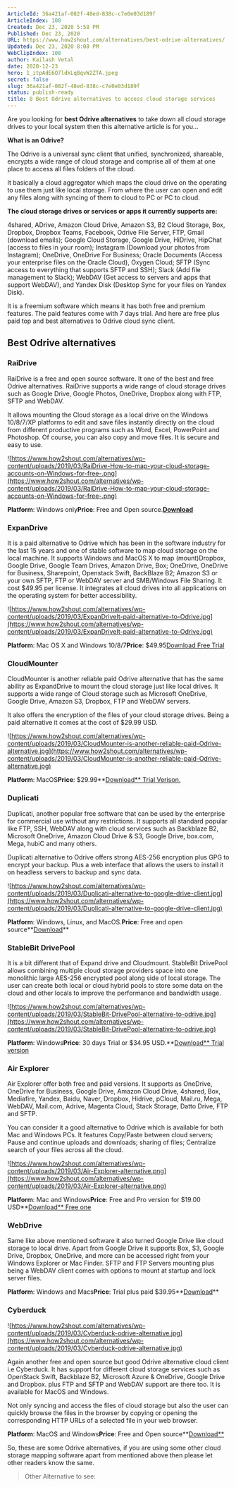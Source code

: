 ```yaml
---
ArticleId: 36a421af-082f-48ed-838c-c7e0e03d189f
ArticleIndex: 108
Created: Dec 23, 2020 5:58 PM
Published: Dec 23, 2020
URL: https://www.how2shout.com/alternatives/best-odrive-alternatives/
Updated: Dec 23, 2020 8:08 PM
WebClipIndex: 108
author: Kailash Vetal
date: 2020-12-23
hero: 1_itpAdE6O7ldkLqBqvW2ZTA.jpeg
secret: false
slug: 36a421af-082f-48ed-838c-c7e0e03d189f
status: publish-ready
title: 8 Best Odrive alternatives to access cloud storage services
---
```

Are you looking for **best Odrive alternatives** to take down all cloud storage drives to your local system then this alternative article is for you…

**What is an Odrive?**

The Odrive is a universal sync client that unified, synchronized, shareable, encrypts a wide range of cloud storage and comprise all of them at one place to access all files folders of the cloud.

It basically a cloud aggregator which maps the cloud drive on the operating to use them just like local storage. From where the user can open and edit any files along with syncing of them to cloud to PC or PC to cloud.

**The cloud storage drives or services or apps it currently supports are:**

4shared, ADrive, Amazon Cloud Drive, Amazon S3, B2 Cloud Storage, Box, Dropbox, Dropbox Teams, Facebook, Odrive File Server, FTP, Gmail (download emails); Google Cloud Storage, Google Drive, HiDrive, HipChat (access to files in your room); Instagram (Download your photos from Instagram); OneDrive, OneDrive For Business; Oracle Documents (Access your enterprise files on the Oracle Cloud), Oxygen Cloud; SFTP (Sync access to everything that supports SFTP and SSH); Slack (Add file management to Slack); WebDAV (Get access to servers and apps that support WebDAV), and Yandex Disk (Desktop Sync for your files on Yandex Disk).

It is a freemium software which means it has both free and premium features. The paid features come with 7 days trial. And here are free plus paid top and best alternatives to Odrive cloud sync client.

## Best Odrive alternatives

### RaiDrive

RaiDrive is a free and open source software. It one of the best and free Odrive alternatives. RaiDrive supports a wide range of cloud storage drives such as Google Drive, Google Photos, OneDrive, Dropbox along with FTP, SFTP and WebDAV.

It allows mounting the Cloud storage as a local drive on the Windows 10/8/7/XP platforms to edit and save files instantly directly on the cloud from different productive programs such as Word, Excel, PowerPoint and Photoshop. Of course, you can also copy and move files. It is secure and easy to use.

![https://www.how2shout.com/alternatives/wp-content/uploads/2019/03/RaiDrive-How-to-map-your-cloud-storage-accounts-on-Windows-for-free-.png](https://www.how2shout.com/alternatives/wp-content/uploads/2019/03/RaiDrive-How-to-map-your-cloud-storage-accounts-on-Windows-for-free-.png)

**Platform**: Windows only**Price**: Free and Open source.**[Download](https://www.raidrive.com/download/)**

### ExpanDrive

It is a paid alternative to Odrive which has been in the software industry for the last 15 years and one of stable software to map cloud storage on the local machine. It supports Windows and MacOS X to map (mount)Dropbox, Google Drive, Google Team Drives, Amazon Drive, Box; OneDrive, OneDrive for Business, Sharepoint, Openstack Swift, BackBlaze B2; Amazon S3 or your own SFTP, FTP or WebDAV server and SMB/Windows File Sharing. It cost $49.95 per license. It integrates all cloud drives into all applications on the operating system for better accessibility.

![https://www.how2shout.com/alternatives/wp-content/uploads/2019/03/ExpanDriveIt-paid-alternative-to-Odrive.jpg](https://www.how2shout.com/alternatives/wp-content/uploads/2019/03/ExpanDriveIt-paid-alternative-to-Odrive.jpg)

**Platform**: Mac OS X and Windows 10/8/7**Price**: $49.95[Download Free Trial](https://www.expandrive.com/)

### CloudMounter

CloudMounter is another reliable paid Odrive alternative that has the same ability as ExpandDrive to mount the cloud storage just like local drives. It supports a wide range of Cloud storage such as Microsoft OneDrive, Google Drive, Amazon S3, Dropbox, FTP and WebDAV servers.

It also offers the encryption of the files of your cloud storage drives. Being a paid alternative it comes at the cost of $29.99 USD.

![https://www.how2shout.com/alternatives/wp-content/uploads/2019/03/CloudMounter-is-another-reliable-paid-Odrive-alternative.jpg](https://www.how2shout.com/alternatives/wp-content/uploads/2019/03/CloudMounter-is-another-reliable-paid-Odrive-alternative.jpg)

**Platform**: MacOS**Price**: $29.99**[Download** Trial Verison.](https://mac.eltima.com/download-cloud-mount.html)

### Duplicati

Duplicati, another popular free software that can be used by the enterprise for commercial use without any restrictions. It supports all standard popular like FTP, SSH, WebDAV along with cloud services such as Backblaze B2, Microsoft OneDrive, Amazon Cloud Drive & S3, Google Drive, box.com, Mega, hubiC and many others.

Duplicati alternative to Odrive offers strong AES-256 encryption plus GPG to encrypt your backup. Plus a web interface that allows the users to install it on headless servers to backup and sync data.

![https://www.how2shout.com/alternatives/wp-content/uploads/2019/03/Duplicati-alternative-to-google-drive-client.jpg](https://www.how2shout.com/alternatives/wp-content/uploads/2019/03/Duplicati-alternative-to-google-drive-client.jpg)

**Platform**: Windows, Linux, and MacOS.**Price**: Free and open source**[Download](https://www.duplicati.com/download)**

### StableBit DrivePool

It is a bit different that of Expand drive and Cloudmount. StableBit DrivePool allows combining multiple cloud storage providers space into one monolithic large AES-256 encrypted pool along side of local storage. The user can create both local or cloud hybrid pools to store some data on the cloud and other locals to improve the performance and bandwidth usage.

![https://www.how2shout.com/alternatives/wp-content/uploads/2019/03/StableBit-DrivePool-alternative-to-odrive.jpg](https://www.how2shout.com/alternatives/wp-content/uploads/2019/03/StableBit-DrivePool-alternative-to-odrive.jpg)

**Platform**: Windows**Price**: 30 days Trial or $34.95 USD.**[Download** Trial version](https://stablebit.com/DrivePool/Download)

### Air Explorer

Air Explorer offer both free and paid versions. It supports as OneDrive, OneDrive for Business, Google Drive, Amazon Cloud Drive, 4shared, Box, Mediafire, Yandex, Baidu, Naver, Dropbox, Hidrive, pCloud, Mail.ru, Mega, WebDAV, Mail.com, Adrive, Magenta Cloud, Stack Storage, Datto Drive, FTP and SFTP.

You can consider it a good alternative to Odrive which is available for both Mac and Windows PCs. It features Copy/Paste between cloud servers; Pause and continue uploads and downloads; sharing of files; Centralize search of your files across all the cloud.

![https://www.how2shout.com/alternatives/wp-content/uploads/2019/03/Air-Explorer-alternative.png](https://www.how2shout.com/alternatives/wp-content/uploads/2019/03/Air-Explorer-alternative.png)

**Platform**: Mac and Windows**Price**: Free and Pro version for $19.00 USD**[Download** Free one](https://www.airexplorer.net/en/download.php)

### WebDrive

Same like above mentioned software it also turned Google Drive like cloud storage to local drive. Apart from Google Drive it supports Box, S3, Google Drive, Dropbox, OneDrive, and more can be accessed right from your Windows Explorer or Mac Finder. SFTP and FTP Servers mounting plus being a WebDAV client comes with options to mount at startup and lock server files.

**Platform**: Windows and Macs**Price**: Trial plus paid $39.95**[Download](https://webdrive.com/download/)**

### Cyberduck

![https://www.how2shout.com/alternatives/wp-content/uploads/2019/03/Cyberduck-odrive-alternative.jpg](https://www.how2shout.com/alternatives/wp-content/uploads/2019/03/Cyberduck-odrive-alternative.jpg)

Again another free and open source but good Odrive alternative cloud client i.e Cyberduck. It has support for different cloud storage services such as OpenStack Swift, Backblaze B2, Microsoft Azure & OneDrive, Google Drive and Dropbox. plus FTP and SFTP and WebDAV support are there too. It is available for MacOS and Windows.

Not only syncing and access the files of cloud storage but also the user can quickly browse the files in the browser by copying or opening the corresponding HTTP URLs of a selected file in your web browser.

**Platform**: MacOS and Windows**Price**: Free and Open source**[Download**](https://cyberduck.io/download/) 

So, these are some Odrive alternatives, if you are using some other cloud storage mapping software apart from mentioned above then please let other readers know the same.

> Other Alternative to see:
